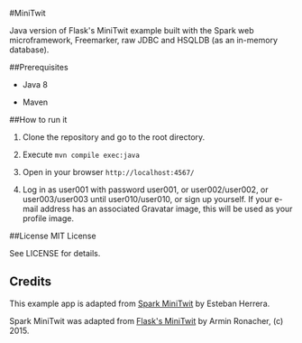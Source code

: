 #MiniTwit

Java version of Flask's MiniTwit example built with the Spark web microframework, Freemarker, raw JDBC and HSQLDB (as an in-memory database).

##Prerequisites

- Java 8

- Maven

##How to run it

1. Clone the repository and go to the root directory.

2. Execute `mvn compile exec:java`

3. Open in your browser `http://localhost:4567/`

4. Log in as user001 with password user001, or user002/user002, or user003/user003 until user010/user010, or sign up yourself. If your e-mail address has an associated Gravatar image, this will be used as your profile image.

##License
MIT License

See LICENSE for details.

## Credits

This example app is adapted from [Spark MiniTwit](https://github.com/eh3rrera/minitwit) by Esteban Herrera.

Spark MiniTwit was adapted from [Flask's MiniTwit](https://github.com/pallets/flask/tree/master/examples/minitwit) by Armin Ronacher, (c) 2015.
